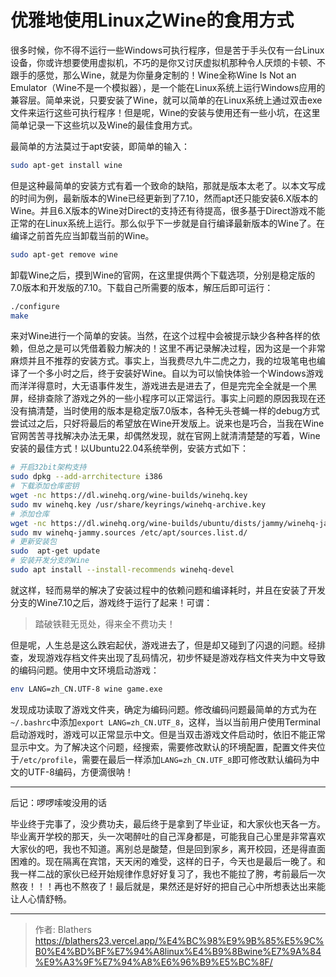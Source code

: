 # 优雅地使用Linux之Wine的食用方式

<!--more-->

很多时候，你不得不运行一些Windows可执行程序，但是苦于手头仅有一台Linux设备，你或许想要使用虚拟机，不巧的是你又讨厌虚拟机那种令人厌烦的卡顿、不跟手的感觉，那么Wine，就是为你量身定制的！Wine全称Wine Is Not an Emulator（Wine不是一个模拟器），是一个能在Linux系统上运行Windows应用的兼容层。简单来说，只要安装了Wine，就可以简单的在Linux系统上通过双击exe文件来运行这些可执行程序！但是呢，Wine的安装与使用还有一些小坑，在这里简单记录一下这些坑以及Wine的最佳食用方式。

最简单的方法莫过于apt安装，即简单的输入：

```bash
sudo apt-get install wine
```

但是这种最简单的安装方式有着一个致命的缺陷，那就是版本太老了。以本文写成的时间为例，最新版本的Wine已经更新到了7.10，然而apt还只能安装6.X版本的Wine。并且6.X版本的Wine对Direct的支持还有待提高，很多基于Direct游戏不能正常的在Linux系统上运行。那么似乎下一步就是自行编译最新版本的Wine了。在编译之前首先应当卸载当前的Wine。

```bash
sudo apt-get remove wine
```

卸载Wine之后，摸到Wine的官网，在这里提供两个下载选项，分别是稳定版的7.0版本和开发版的7.10。下载自己所需要的版本，解压后即可运行：

```bash
./configure
make
```

来对Wine进行一个简单的安装。当然，在这个过程中会被提示缺少各种各样的依赖，但总之是可以凭借着毅力解决的！这里不再记录解决过程，因为这是一个非常麻烦并且不推荐的安装方式。事实上，当我费尽九牛二虎之力，我的垃圾笔电也编译了一个多小时之后，终于安装好Wine。自以为可以愉快体验一个Windows游戏而洋洋得意时，大无语事件发生，游戏进去是进去了，但是完完全全就是一个黑屏，经排查除了游戏之外的一些小程序可以正常运行。事实上问题的原因我现在还没有搞清楚，当时使用的版本是稳定版7.0版本，各种无头苍蝇一样的debug方式尝试过之后，只好将最后的希望放在Wine开发版上。说来也是巧合，当我在Wine官网苦苦寻找解决办法无果，却偶然发现，就在官网上就清清楚楚的写着，Wine安装的最佳方式！以Ubuntu22.04系统举例，安装方式如下：

```bash
# 开启32bit架构支持
sudo dpkg --add-arrchitecture i386
# 下载添加仓库密钥
wget -nc https://dl.winehq.org/wine-builds/winehq.key
sudo mv winehq.key /usr/share/keyrings/winehq-archive.key
# 添加仓库
wget -nc https://dl.winehq.org/wine-builds/ubuntu/dists/jammy/winehq-jammy.sources
sudo mv winehq-jammy.sources /etc/apt/sources.list.d/
# 更新安装包
sudo  apt-get update
# 安装开发分支的Wine
sudo apt install --install-recommends winehq-devel
```

就这样，轻而易举的解决了安装过程中的依赖问题和编译耗时，并且在安装了开发分支的Wine7.10之后，游戏终于运行了起来！可谓：

> 踏破铁鞋无觅处，得来全不费功夫！

但是呢，人生总是这么跌宕起伏，游戏进去了，但是却又碰到了闪退的问题。经排查，发现游戏存档文件夹出现了乱码情况，初步怀疑是游戏存档文件夹为中文导致的编码问题。使用中文环境启动游戏：

```bash
env LANG=zh_CN.UTF-8 wine game.exe
```

发现成功读取了游戏文件夹，确定为编码问题。修改编码问题最简单的方式为在`~/.bashrc`中添加`export LANG=zh_CN.UTF_8`，这样，当以当前用户使用Terminal启动游戏时，游戏可以正常显示中文。但是当双击游戏文件启动时，依旧不能正常显示中文。为了解决这个问题，经搜索，需要修改默认的环境配置，配置文件夹位于`/etc/profile`，需要在最后一样添加`LANG=zh_CN.UTF_8`即可修改默认编码为中文的UTF-8编码，方便滴很呐！

---

后记：啰啰嗦唆没用的话

毕业终于完事了，没少费功夫，最后终于是拿到了毕业证，和大家伙也天各一方。毕业离开学校的那天，头一次喝醉吐的自己浑身都是，可能我自己心里是非常喜欢大家伙的吧，我也不知道。离别总是酸楚，但是回到家乡，离开校园，还是得直面困难的。现在隔离在宾馆，天天闲的难受，这样的日子，今天也是最后一晚了。和我一样二战的家伙已经开始规律作息好好复习了，我也不能拉了胯，考前最后一次熬夜！！！再也不熬夜了！最后就是，果然还是好好的把自己心中所想表达出来能让人心情舒畅。


---

> 作者: Blathers  
> https://blathers23.vercel.app/%E4%BC%98%E9%9B%85%E5%9C%B0%E4%BD%BF%E7%94%A8linux%E4%B9%8Bwine%E7%9A%84%E9%A3%9F%E7%94%A8%E6%96%B9%E5%BC%8F/
